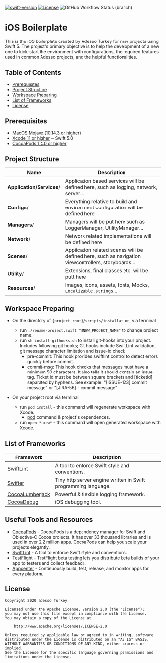 [![swift-version](https://img.shields.io/badge/swift-5.2-brightgreen.svg)](https://github.com/apple/swift)
[![License](https://img.shields.io/badge/License-Apache%202.0-blue.svg)](https://opensource.org/licenses/Apache-2.0)
![GitHub Workflow Status (branch)](https://img.shields.io/github/workflow/status/adessoTurkey/ios-boilerplate/iOS%20Build%20Check%20Workflow/develop)

iOS Boilerplate
============================

This is the iOS boilerplate created by Adesso Turkey for new projects using Swift 5. The project's primary objective is to help the development of a new one to kick-start the environment with configurations, the required features used in common Adesso projects, and the helpful functionalities.

Table of Contents
-----------------

- [Prerequisites](#prerequisites)
- [Project Structure](#project-structure)
- [Workspace Preparing](#workspace-preparing)
- [List of Frameworks](#list-of-frameworks)
- [License](#license)

## Prerequisites

- [MacOS Mojave (10.14.3 or higher)](https://support.apple.com/kb/SP777)
- [Xcode 11 or higher](https://developer.apple.com/download/) ~ Swift 5.0
- [CocoaPods 1.4.0 or higher](https://cocoapods.org/#install)

## Project Structure

| Name | Description |
| --- | --- |
| **Application/Services**/ | Application based services will be defined here, such as logging, network, server... |
| **Configs**/ | Everything relative to build and environment configuration will be defined here |
| **Managers**/ | Managers will be put here such as LoggerManager, UtilityManager... |
| **Network**/ | Network related implementations will be defined here |
| **Scenes**/ | Application related scenes will be defined here, such as navigation viewcontrollers, storyboards... |
| **Utility**/ | Extensions, final classes etc. will be putt here  |
| **Resources**/ | Images, icons, assets, fonts, Mocks, `Localizable.strings`... 

## Workspace Preparing

- On the directory of `{project_root}/scripts/installation`, via terminal
	- run `./rename-project.swift "$NEW_PROJECT_NAME"` to change project name.
	- run `sh install-githooks.sh` to install git-hooks into your project. Includes following git hooks; Git hooks include SwiftLint validation, git message character limitation and issue-id check
		- pre-commit: This hook provides swiftlint control to detect errors quickly before commit.
		- commit-msg: This hook checks that messages must have a minimum 50 characters. It also tells it should contain an issue tag. Ticket id must be between square brackets and [ticketid] separated by hyphens. See example: "[ISSUE-123] commit message" or "[JIRA-56] - commit message"
	
- On your project root via terminal
	- run `pod install` - this command will regenerate workspace with Xcode.
		- [pod](https://cocoapods.org/) command & project's dependences.
	- run `open *.xcw*` - this command will open generated workspace with Xcode.

## List of Frameworks

| Framework | Description |
| ------------------------------- | --------------------------------------------------------------------- |
| [SwiftLint](https://github.com/realm/SwiftLint) | A tool to enforce Swift style and conventions. |
| [Swifter](https://github.com/SwifterSwift/SwifterSwift) | Tiny http server engine written in Swift programming language. |
| [CocoaLumberjack](https://github.com/CocoaLumberjack/CocoaLumberjack) | Powerful & flexible logging framework. |
| [CocoaDebug](https://github.com/CocoaDebug/CocoaDebug) | iOS debugging tool. |

## Useful Tools and Resources

- [CocoaPods](https://cocoapods.org/) - CocoaPods is a dependency manager for Swift and Objective-C Cocoa projects. It has over 33 thousand libraries and is used in over 2.2 million apps. CocoaPods can help you scale your projects elegantly.
- [SwiftLint](https://github.com/realm/SwiftLint) - A tool to enforce Swift style and conventions.
- [TestFlight](https://help.apple.com/itunes-connect/developer/#/devdc42b26b8) - TestFlight beta testing lets you distribute beta builds of your app to testers and collect feedback.
- [Appcenter](https://appcenter.ms/) - Continuously build, test, release, and monitor apps for every platform.

## License

```
Copyright 2020 adesso Turkey

Licensed under the Apache License, Version 2.0 (the "License");
you may not use this file except in compliance with the License.
You may obtain a copy of the License at

    http://www.apache.org/licenses/LICENSE-2.0

Unless required by applicable law or agreed to in writing, software
distributed under the License is distributed on an "AS IS" BASIS,
WITHOUT WARRANTIES OR CONDITIONS OF ANY KIND, either express or implied.
See the License for the specific language governing permissions and
limitations under the License.
```
